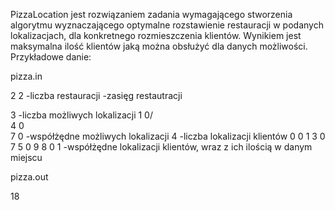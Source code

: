 PizzaLocation jest rozwiązaniem zadania wymagającego stworzenia algorytmu wyznaczającego optymalne rozstawienie restauracji w podanych lokalizacjach,
dla konkretnego rozmieszczenia klientów. Wynikiem jest maksymalna ilość klientów jaką można obsłużyć dla danych możliwości.
Przykładowe danie:

pizza.in 
 
2 2              -liczba restauracji  -zasięg restautracji

3                 -liczba możliwych lokalizacji
1 0/               
4 0   
7 0               -współżędne możliwych lokalizacji
4                 -liczba lokalizacji klientów
0 0 1 
3 0 7 
5 0 9 
8 0 1            -współżędne lokalizacji klientów, wraz z ich ilością w danym miejscu
 
pizza.out 
 
18 

